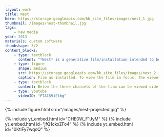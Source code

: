 ```yaml
---
layout: work
title: Nest
hero: https://storage.googleapis.com/kb_site_files/images/nest_1.jpg
thumbnail: /images/nest-thumbnail.jpg
tags:
    - new media
year: 2013
materials: custom software
thumbshape: 3/2
content_blocks:
    - type: textblock
      content: "*Nest* is a generative film/installation intended to be viewed as a projection into the viewers hands. Each of three channels explore a concept of the universe."
    - type: figure
      shape: medium
      src: https://storage.googleapis.com/kb_site_files/images/nest_2.jpg
      caption: Film as installed. To view the film in focus, the viewer cups their hands under the projector.
    - type: textblock
      content: Below the three channels of the film can be viewed side by side.
    - type: youtube
      videoID: "PTA159iEtbg"
---
```




{% include figure.html src="/images/nest-projected.jpg" %}

{% include yt_embed.html id="CHE0W_F1JyM" %}
{% include yt_embed.html id="jfQ1ckxZFo4" %}
{% include yt_embed.html id="0KtIFy7wqoQ" %}

